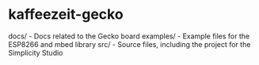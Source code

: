 # kaffeezeit-gecko

docs/  - Docs related to the Gecko board
examples/  - Example files for the ESP8266 and mbed library
src/  - Source files, including the project for the Simplicity Studio 


